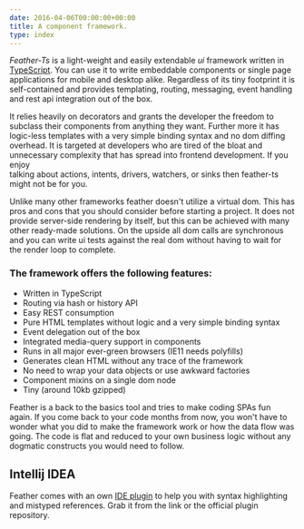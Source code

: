 ```yaml
---
date: 2016-04-06T00:00:00+00:00
title: A component framework.
type: index
---
```

_Feather-Ts_ is a light-weight and easily extendable _ui_ framework written in [TypeScript](https://www.typescriptlang.org/).
You can use it to write embeddable components or single page applications for mobile and desktop alike. Regardless of 
its tiny footprint it is self-contained and provides templating, routing, messaging, event handling and 
rest api integration out of the box.

It relies heavily on decorators and grants the developer the freedom to subclass their components from anything they want.
Further more it has logic-less templates with a very simple binding syntax and no dom diffing overhead. It is targeted at 
developers who are tired of the bloat and unnecessary complexity that has spread into frontend development. If you enjoy  
talking about actions, intents, drivers, watchers, or sinks then feather-ts might not be for you.   

Unlike many other frameworks feather doesn't utilize a virtual dom. This has pros and cons that you should consider before 
starting a project. It does not provide server-side rendering by itself, but this can be achieved with many other 
ready-made solutions. On the upside all dom calls are synchronous and you can write ui tests against the real dom without 
having to wait for the render loop to complete. 

### The framework offers the following features:

* Written in TypeScript
* Routing via hash or history API 
* Easy REST consumption
* Pure HTML templates without logic and a very simple binding syntax
* Event delegation out of the box
* Integrated media-query support in components
* Runs in all major ever-green browsers (IE11 needs polyfills)
* Generates clean HTML without any trace of the framework
* No need to wrap your data objects or use awkward factories
* Component mixins on a single dom node
* Tiny (around 10kb gzipped)

Feather is a back to the basics tool and tries to make coding SPAs fun again. If you come back 
to your code months from now, you won't have to wonder what you did to make the framework work
or how the data flow was going. The code is flat and reduced to your own business logic without
any dogmatic constructs you would need to follow. 

## Intellij IDEA

Feather comes with an own [IDE plugin](https://plugins.jetbrains.com/plugin/9992-feather-ts-code-support) to help you with syntax 
highlighting and mistyped references. Grab it from the link or the official plugin repository.
